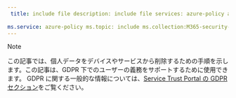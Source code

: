 ```yaml
---
 title: include file description: include file services: azure-policy author: eross-msft
 
ms.service: azure-policy ms.topic: include ms.collection:M365-security-compliance ms.date:04/24/2018 ms.author: lizross ms.custom: include file
---
```


>[!Note] 
> この記事では、個人データをデバイスやサービスから削除するための手順を示します。この記事は、GDPR 下でのユーザーの義務をサポートするために使用できます。 GDPR に関する一般的な情報については、[Service Trust Portal の GDPR セクション](https://servicetrust.microsoft.com/ViewPage/GDPRGetStarted)をご覧ください。
